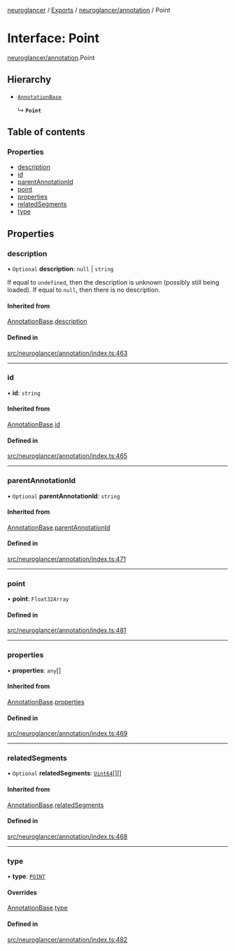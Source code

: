 [neuroglancer](../README.md) / [Exports](../modules.md) / [neuroglancer/annotation](../modules/neuroglancer_annotation.md) / Point

# Interface: Point

[neuroglancer/annotation](../modules/neuroglancer_annotation.md).Point

## Hierarchy

- [`AnnotationBase`](neuroglancer_annotation.AnnotationBase.md)

  ↳ **`Point`**

## Table of contents

### Properties

- [description](neuroglancer_annotation.Point.md#description)
- [id](neuroglancer_annotation.Point.md#id)
- [parentAnnotationId](neuroglancer_annotation.Point.md#parentannotationid)
- [point](neuroglancer_annotation.Point.md#point)
- [properties](neuroglancer_annotation.Point.md#properties)
- [relatedSegments](neuroglancer_annotation.Point.md#relatedsegments)
- [type](neuroglancer_annotation.Point.md#type)

## Properties

### description

• `Optional` **description**: ``null`` \| `string`

If equal to `undefined`, then the description is unknown (possibly still being loaded).  If
equal to `null`, then there is no description.

#### Inherited from

[AnnotationBase](neuroglancer_annotation.AnnotationBase.md).[description](neuroglancer_annotation.AnnotationBase.md#description)

#### Defined in

[src/neuroglancer/annotation/index.ts:463](https://github.com/ActiveBrainAtlas2/neuroglancer/blob/034b457d/src/neuroglancer/annotation/index.ts#L463)

___

### id

• **id**: `string`

#### Inherited from

[AnnotationBase](neuroglancer_annotation.AnnotationBase.md).[id](neuroglancer_annotation.AnnotationBase.md#id)

#### Defined in

[src/neuroglancer/annotation/index.ts:465](https://github.com/ActiveBrainAtlas2/neuroglancer/blob/034b457d/src/neuroglancer/annotation/index.ts#L465)

___

### parentAnnotationId

• `Optional` **parentAnnotationId**: `string`

#### Inherited from

[AnnotationBase](neuroglancer_annotation.AnnotationBase.md).[parentAnnotationId](neuroglancer_annotation.AnnotationBase.md#parentannotationid)

#### Defined in

[src/neuroglancer/annotation/index.ts:471](https://github.com/ActiveBrainAtlas2/neuroglancer/blob/034b457d/src/neuroglancer/annotation/index.ts#L471)

___

### point

• **point**: `Float32Array`

#### Defined in

[src/neuroglancer/annotation/index.ts:481](https://github.com/ActiveBrainAtlas2/neuroglancer/blob/034b457d/src/neuroglancer/annotation/index.ts#L481)

___

### properties

• **properties**: `any`[]

#### Inherited from

[AnnotationBase](neuroglancer_annotation.AnnotationBase.md).[properties](neuroglancer_annotation.AnnotationBase.md#properties)

#### Defined in

[src/neuroglancer/annotation/index.ts:469](https://github.com/ActiveBrainAtlas2/neuroglancer/blob/034b457d/src/neuroglancer/annotation/index.ts#L469)

___

### relatedSegments

• `Optional` **relatedSegments**: [`Uint64`](../classes/neuroglancer_util_uint64.Uint64.md)[][]

#### Inherited from

[AnnotationBase](neuroglancer_annotation.AnnotationBase.md).[relatedSegments](neuroglancer_annotation.AnnotationBase.md#relatedsegments)

#### Defined in

[src/neuroglancer/annotation/index.ts:468](https://github.com/ActiveBrainAtlas2/neuroglancer/blob/034b457d/src/neuroglancer/annotation/index.ts#L468)

___

### type

• **type**: [`POINT`](../enums/neuroglancer_annotation.AnnotationType.md#point)

#### Overrides

[AnnotationBase](neuroglancer_annotation.AnnotationBase.md).[type](neuroglancer_annotation.AnnotationBase.md#type)

#### Defined in

[src/neuroglancer/annotation/index.ts:482](https://github.com/ActiveBrainAtlas2/neuroglancer/blob/034b457d/src/neuroglancer/annotation/index.ts#L482)
